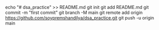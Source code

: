 echo "# dsa_practice" >> README.md
git init
git add README.md
git commit -m "first commit"
git branch -M main
git remote add origin https://github.com/soypremshandilya/dsa_practice.git
git push -u origin main
